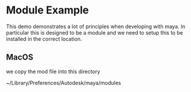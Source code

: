 # Module Example

This demo demonstrates a lot of principles when developing with maya. In particular this is designed to be a module and we need to setup this to be installed in the correct location. 


## MacOS
we copy the mod file into this directory 

~/Library/Preferences/Autodesk/maya/modules

